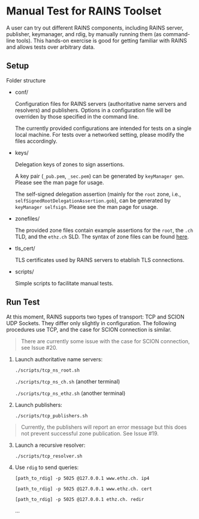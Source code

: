 # Manual Test for RAINS Toolset

A user can try out different RAINS components, including RAINS server, publisher, keymanager, and rdig, by manually running them (as command-line tools). This hands-on exercise is good for getting familiar with RAINS and allows tests over arbitrary data.

## Setup

Folder structure

- conf/ 

  Configuration files for RAINS servers (authoritative name servers and resolvers) and publishers. Options in a configuration file will be overriden by those specified in the command line.

  The currently provided configurations are intended for tests on a single local machine. For tests over a networked setting, please modify the files accordingly.

- keys/

  Delegation keys of zones to sign assertions.
  
  A key pair (`_pub.pem`, `_sec.pem`) can be generated by `keyManager gen`. Please see the man page for usage.
  
  The self-signed delegation assertion (mainly for the `root` zone, i.e., `selfSignedRootDelegationAssertion.gob`), can be generated by `keyManager selfsign`. Please see the man page for usage.

- zonefiles/

  The provided zone files contain example assertions for the `root`, the `.ch` TLD, and the `ethz.ch` SLD. The syntax of zone files can be found [here](../../docs/zonefile-format.md).
  
- tls_cert/

  TLS certificates used by RAINS servers to etablish TLS connections.

- scripts/

  Simple scripts to facilitate manual tests.

## Run Test

At this moment, RAINS supports two types of transport: TCP and SCION UDP Sockets. They differ only slightly in configuration. The following procedures use TCP, and the case for SCION connection is similar.

> There are currently some issue with the case for SCION connection, see Issue #20.

1. Launch authoritative name servers:

   `./scripts/tcp_ns_root.sh`
   
   `./scripts/tcp_ns_ch.sh` (another terminal)
   
   `./scripts/tcp_ns_ethz.sh` (another terminal)
   
2. Launch publishers:

   `./scripts/tcp_publishers.sh`
   
> Currently, the publishers will report an error message but this does not prevent successful zone publication. See Issue #19.
   
3. Launch a recursive resolver:

   `./scripts/tcp_resolver.sh`
   
4. Use `rdig` to send queries:

   `[path_to_rdig] -p 5025 @127.0.0.1 www.ethz.ch. ip4`
   
   `[path_to_rdig] -p 5025 @127.0.0.1 www.ethz.ch. cert`
   
   `[path_to_rdig] -p 5025 @127.0.0.1 ethz.ch. redir`
   
   ...
   
